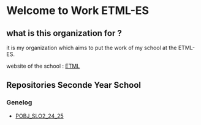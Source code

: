 # Welcome to Work ETML-ES

## what is this organization for ?

it is my organization which aims to put the work of my school at the ETML-ES. 

website of the school : [ETML](https://www.etml.ch/)

## Repositories Seconde Year School

### Genelog

- [POBJ_SLO2_24_25](https://github.com/Work-ETML-ES/POBJ_SLO2_24_25)

